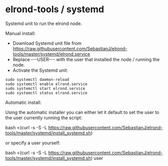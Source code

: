 # elrond-tools / systemd

Systemd unit to run the elrond node.

Manual install:
 - Download Systemd unit file from https://raw.githubusercontent.com/SebastianJ/elrond-tools/master/systemd/elrond.service
 - Replace ---USER--- with the user that installed the node / running the node.
 - Activate the Systemd unit:
 
```
sudo systemctl daemon-reload
sudo systemctl enable elrond.service
sudo systemctl start elrond.service
sudo systemctl status elrond.service
```

Automatic install:

Using the automatic installer you can either let it default to set the user to the user currently running the script:

bash <(curl -s -S -L https://raw.githubusercontent.com/SebastianJ/elrond-tools/master/systemd/install_systemd.sh)

or specify a user yourself:

bash <(curl -s -S -L https://raw.githubusercontent.com/SebastianJ/elrond-tools/master/systemd/install_systemd.sh) user
